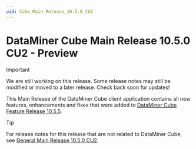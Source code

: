 ```yaml
---
uid: Cube_Main_Release_10.5.0_CU2
---
```


# DataMiner Cube Main Release 10.5.0 CU2 - Preview

> [!IMPORTANT]
> We are still working on this release. Some release notes may still be modified or moved to a later release. Check back soon for updates!

This Main Release of the DataMiner Cube client application contains all new features, enhancements and fixes that were added to [DataMiner Cube Feature Release 10.5.5](xref:Cube_Feature_Release_10.5.5).

> [!TIP]
> For release notes for this release that are not related to DataMiner Cube, see [General Main Release 10.5.0 CU2](xref:General_Main_Release_10.5.0_CU2).
